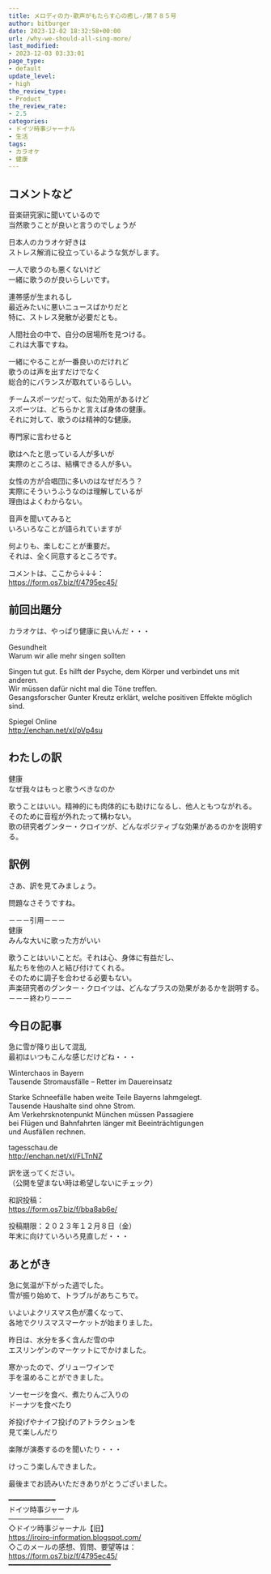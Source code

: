 ```yaml
---
title: メロディの力-歌声がもたらす心の癒し-/第７８５号
author: bitburger
date: 2023-12-02 18:32:58+00:00
url: /why-we-should-all-sing-more/
last_modified:
- 2023-12-03 03:33:01
page_type:
- default
update_level:
- high
the_review_type:
- Product
the_review_rate:
- 2.5
categories:
- ドイツ時事ジャーナル
- 生活
tags:
- カラオケ
- 健康
---
```

## コメントなど
音楽研究家に聞いているので  
当然歌うことが良いと言うのでしょうが

<span class="fz-20px"><span class="bold-red"><span class="marker-under">日本人のカラオケ好きは<br />ストレス解消に役立っているような気がします。</span></span></span>

一人で歌うのも悪くないけど  
一緒に歌うのが良いらしいです。

連帯感が生まれるし  
最近みたいに悪いニュースばかりだと  
特に、ストレス発散が必要だとも。

<span class="fz-20px"><span class="bold-red"><span class="marker-under">人間社会の中で、自分の居場所を見つける。<br />これは大事ですね。</span></span></span>

一緒にやることが一番良いのだけれど  
歌うのは声を出すだけでなく  
総合的にバランスが取れているらしい。

チームスポーツだって、似た効用があるけど  
<span class="fz-22px"><span class="bold-red"><span class="marker-under">スポーツは、どちらかと言えば身体の健康。<br />それに対して、歌うのは精神的な健康。</span></span></span>

専門家に言わせると

歌はへたと思っている人が多いが  
実際のところは、結構できる人が多い。

女性の方が合唱団に多いのはなぜだろう？  
実際にそういうふうなのは理解しているが  
理由はよくわからない。

音声を聞いてみると  
いろいろなことが語られていますが

<span class="fz-22px"><span class="bold-red"><span class="marker-under">何よりも、楽しむことが重要だ。</span></span></span>  
それは、全く同意するところです。

コメントは、ここから↓↓↓：  
<https://form.os7.biz/f/4795ec45/>

## 前回出題分
カラオケは、やっぱり健康に良いんだ・・・

Gesundheit  
Warum wir alle mehr singen sollten

Singen tut gut. Es hilft der Psyche, dem Körper und verbindet uns mit anderen.  
Wir müssen dafür nicht mal die Töne treffen.  
Gesangsforscher Gunter Kreutz erklärt, welche positiven Effekte möglich sind.

Spiegel Online  
<http://enchan.net/xl/pVp4su>

## わたしの訳
健康  
なぜ我々はもっと歌うべきなのか

歌うことはいい。精神的にも肉体的にも助けになるし、他人ともつながれる。  
そのために音程が外れたって構わない。  
歌の研究者グンター・クロイツが、どんなポジティブな効果があるのかを説明する。

## 訳例
さあ、訳を見てみましょう。

問題なさそうですね。

－－－引用－－－  
健康  
みんな大いに歌った方がいい

歌うことはいいことだ。それは心、身体に有益だし、  
私たちを他の人と結び付けてくれる。  
そのために調子を合わせる必要もない。  
声楽研究者のグンター・クロイツは、どんなプラスの効果があるかを説明する。  
－－－終わり－－－

## 今日の記事
急に雪が降り出して混乱  
最初はいつもこんな感じだけどね・・・

Winterchaos in Bayern  
Tausende Stromausfälle &#8211; Retter im Dauereinsatz

Starke Schneefälle haben weite Teile Bayerns lahmgelegt.  
Tausende Haushalte sind ohne Strom.  
Am Verkehrsknotenpunkt München müssen Passagiere  
bei Flügen und Bahnfahrten länger mit Beeinträchtigungen  
und Ausfällen rechnen.

tagesschau.de  
<http://enchan.net/xl/FLTnNZ>

訳を送ってください。  
（公開を望まない時は希望しないにチェック）

和訳投稿：  
<https://form.os7.biz/f/bba8ab6e/>

投稿期限：２０２３年１２月８日（金）  
年末に向けていろいろ見直しだ・・・

## あとがき
急に気温が下がった週でした。  
雪が振り始めて、トラブルがあちこちで。

いよいよクリスマス色が濃くなって、  
各地でクリスマスマーケットが始まりました。

昨日は、水分を多く含んだ雪の中  
エスリンゲンのマーケットにでかけました。

寒かったので、グリューワインで  
手を温めることができました。

ソーセージを食べ、煮たりんご入りの  
ドーナツを食べたり

斧投げやナイフ投げのアトラクションを  
見て楽しんだり

楽隊が演奏するのを聞いたり・・・

けっこう楽しんできました。

最後までお読みいただきありがとうございました。

━━━━━━━━━━━  
ドイツ時事ジャーナル  
───────────  
◇ドイツ時事ジャーナル【旧】  
<https://iroiro-information.blogspot.com/>  
◇このメールの感想、質問、要望等は：  
<https://form.os7.biz/f/4795ec45/>  
━━━━━━━━━━━━━━━━━━━━━━━━